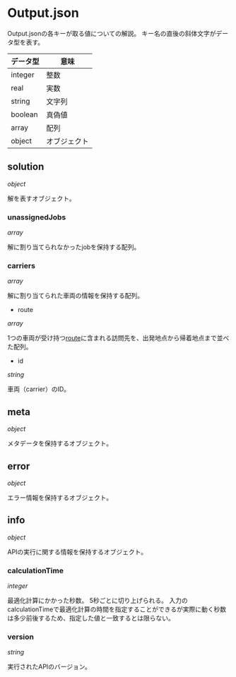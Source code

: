 # Output.json

Output.jsonの各キーが取る値についての解説。
キー名の直後の斜体文字がデータ型を表す。

|データ型|意味|
|---|---|
|integer|整数|
|real|実数|
|string|文字列|
|boolean|真偽値|
|array|配列|
|object|オブジェクト|

## solution

*object*

解を表すオブジェクト。

### unassignedJobs

*array*

解に割り当てられなかったjobを保持する配列。

### carriers

*array*

解に割り当てられた車両の情報を保持する配列。

* route

*array*

1つの車両が受け持つ[route](route.md)に含まれる訪問先を、出発地点から帰着地点まで並べた配列。

* id

*string*

車両（carrier）のID。

## meta

*object*

メタデータを保持するオブジェクト。

## error

*object*

エラー情報を保持するオブジェクト。

## info

*object*

APIの実行に関する情報を保持するオブジェクト。

### calculationTime

*integer*

最適化計算にかかった秒数。
5秒ごとに切り上げられる。
入力のcalculationTimeで最適化計算の時間を指定することができるが実際に動く秒数は多少前後するため、指定した値と一致するとは限らない。

### version

*string*

実行されたAPIのバージョン。

